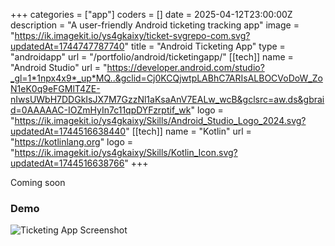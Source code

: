 +++
categories = ["app"]
coders = []
date = 2025-04-12T23:00:00Z
description = "A user-friendly Android ticketing tracking app"
image = "https://ik.imagekit.io/ys4gkaixy/ticket-svgrepo-com.svg?updatedAt=1744747787740"
title = "Android Ticketing App"
type = "androidapp"
url = "/portfolio/android/ticketingapp/"
[[tech]]
name = "Android Studio"
url = "https://developer.android.com/studio?_gl=1*1npx4x9*_up*MQ..&gclid=Cj0KCQjwtpLABhC7ARIsALBOCVoDoW_ZoN1eK0q9eFGMlT4ZE-nIwsUWbH7DDGkIsJX7M7GzzNl1aKsaAnV7EALw_wcB&gclsrc=aw.ds&gbraid=0AAAAAC-IOZmHyIn7c11qpDYFzrptif_wk"
logo = "https://ik.imagekit.io/ys4gkaixy/Skills/Android_Studio_Logo_2024.svg?updatedAt=1744516638440"
[[tech]]
name = "Kotlin"
url = "https://kotlinlang.org"
logo = "https://ik.imagekit.io/ys4gkaixy/Skills/Kotlin_Icon.svg?updatedAt=1744516638766"
+++

Coming soon

### Demo

![Ticketing App Screenshot](/ticketing_app.gif)
